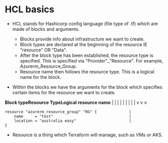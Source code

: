 # HCL basics

* HCL stands for Hashicorp config language (file type of .tf) which are made of blocks and arguments. 
    * Blocks provide info about infrastructure we want to create.
    * Block types are declared at the beginning of the resource IE "resource" OR "Data".
    * After the block type has been established, the resource type is specified. This is specified via "Provider"_"Resource". For example, Azurerm_Resource_Group.
    * Resource name then follows the resource type. This is a logical name for the block.

* Within the blocks we have the arguments for the block which specifies certain items for the resource we want to create.





**Block type****Resource Type****Logical resource name**
    |               |               |
    |               |               |
    |               |               |
    v               v               v
```
resource "azurerm_resource_group" "RG" {              |       
    name     = "test"                                 |       
    location = "australia easy"                       |     
}

```

* Resource is a thing which Terraform will manage, such as VMs or AKS. 